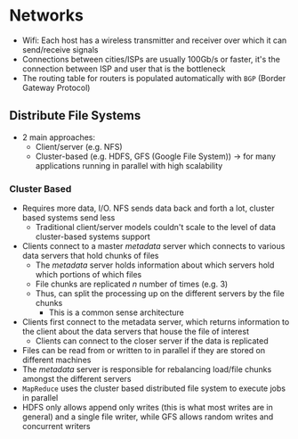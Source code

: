 # Networks

- Wifi: Each host has a wireless transmitter and receiver over which it can send/receive signals
- Connections between cities/ISPs are usually 100Gb/s or faster, it's the connection between ISP and user that is the
bottleneck
- The routing table for routers is populated automatically with `BGP` (Border Gateway Protocol)

## Distribute File Systems

- 2 main approaches:
  - Client/server (e.g. NFS)
  - Cluster-based (e.g. HDFS, GFS (Google File System)) -> for many applications running in parallel with high scalability

### Cluster Based

- Requires more data, I/O. NFS sends data back and forth a lot, cluster based systems send less
  - Traditional client/server models couldn't scale to the level of data cluster-based systems support
- Clients connect to a master *metadata* server which connects to various data servers that hold chunks of files
  - The *metadata* server holds information about which servers hold which portions of which files
  - File chunks are replicated *n* number of times (e.g. 3)
  - Thus, can split the processing up on the different servers by the file chunks
    - This is a common sense architecture
- Clients first connect to the metadata server, which returns information to the client about the data servers that house the file of interest
    - Clients can connect to the closer server if the data is replicated
- Files can be read from or written to in parallel if they are stored on different machines
- The *metadata* server is responsible for rebalancing load/file chunks amongst the different servers
- `MapReduce` uses the cluster based distributed file system to execute jobs in parallel
- HDFS only allows append only writes (this is what most writes are in general) and a single file writer, while GFS allows random writes and concurrent writers

